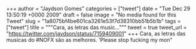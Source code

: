 
+++
author = "Jaydson Gomes"
categories = ["tweet"]
date = "Tue Dec 29 13:50:19 +0000 2009"
draft = false
image = "No media found for this Tweet"
slug = "1a8075bf4be601ca3261e53f7d38310bb51b5b1b"
tags = ["tweet"]
title = """Cara, as letras das music..."""
tweet = true
tweet_url = "https://twitter.com/jaydson/status/7159409001"
+++
Cara, as letras das musicas do #NOFX são as melhores. 'Please stop fucking my mon"
